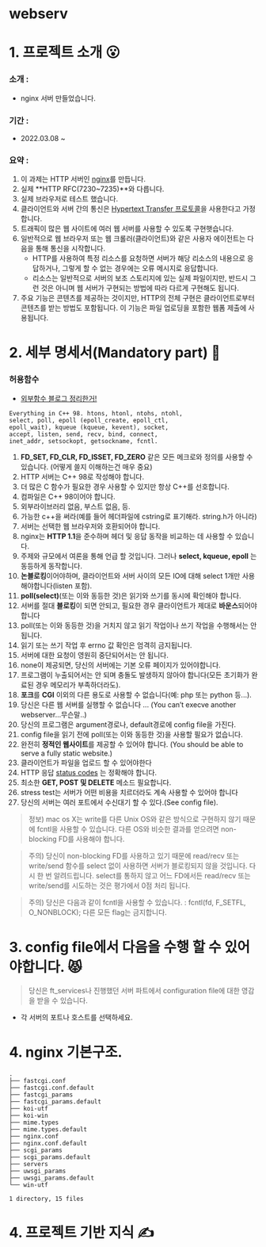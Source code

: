 # webserv

# 1. 프로젝트 소개 😮
### 소개 :
* nginx 서버 만들었습니다.

### 기간 :
* 2022.03.08 ~ 

### 요약 :
1. 이 과제는 HTTP 서버인 [nginx](https://whatisthenext.tistory.com/123)를 만듭니다.
2. 실제 **HTTP RFC(7230~7235)**와 다릅니다. 
3. 실제 브라우저로 테스트 했습니다.
4. 클라이언트와 서버 간의 통신은 [Hypertext Transfer 프로토콜](https://docs.oracle.com/cd/E19857-01/817-7510/agaphttp.html)을 사용한다고 가정합니다.
5. 트래픽이 많은 웹 사이트에 여러 웹 서버를 사용할 수 있도록 구현햇습니다.
6. 일반적으로 웹 브라우저 또는 웹 크롤러(클라이언트)와 같은 사용자 에이전트는 다음을 통해 통신을 시작합니다.
	* HTTP를 사용하여 특정 리소스를 요청하면 서버가 해당 리소스의 내용으로 응답하거나, 그렇게 할 수 없는 경우에는 오류 메시지로 응답합니다.
	* 리소스는 일반적으로 서버의 보조 스토리지에 있는 실제 파일이지만, 반드시 그런 것은 아니며 웹 서버가 구현되는 방법에 따라 다르게 구현해도 됩니다.
7. 주요 기능은 콘텐츠를 제공하는 것이지만, HTTP의 전체 구현은 클라이언트로부터 콘텐츠를 받는 방법도 포함됩니다. 이 기능은 파일 업로딩을 포함한 웹폼 제출에 사용됩니다. 

# 2. 세부 명세서(Mandatory part) 🐹
### 허용함수

* [외부함수 블로그 정리한거!](https://velog.io/@hey-chocopie/webserve-%EC%99%B8%EB%B6%80%ED%97%88%EC%9A%A9%ED%95%A8%EC%88%98)

```
Everything in C++ 98. htons, htonl, ntohs, ntohl,
select, poll, epoll (epoll_create, epoll_ctl,
epoll_wait), kqueue (kqueue, kevent), socket,
accept, listen, send, recv, bind, connect,
inet_addr, setsockopt, getsockname, fcntl.
```

1. **FD_SET, FD_CLR, FD_ISSET, FD_ZERO** 같은 모든 메크로와 정의를 사용할 수 있습니다. (어떻게 쓸지 이해하는건 매우 중요)
2. HTTP 서버는 C++ 98로 작성해야 합니다.
3. 더 많은 C 함수가 필요한 경우 사용할 수 있지만 항상 C++를 선호합니다.
4. 컴파일은 C++ 98이어야 합니다.
5. 외부라이브러리 없음, 부스트 없음, 등.
6. 가능한 c++을 써라(예를 들어 헤더파일에 cstring로 표기해라. string.h가 아니라)
7. 서버는 선택한 웹 브라우저와 호환되어야 합니다.
8. nginx는 **HTTP 1.1**을 준수하며 헤더 및 응답 동작을 비교하는 데 사용할 수 있습니다.
9. 주제와 규모에서 여론을 통해 언급 할 것입니다. 그러나 **select, kqueue, epoll** 는 동등하게 동작합니다.
10. **논블로킹**이어야하며, 클라이언트와 서버 사이의 모든 IO에 대해 select 1개만 사용해야합니다(listen 포함).
11. **poll(select)**(또는 이와 동등한 것)은 읽기와 쓰기를 동시에 확인해야 합니다.
12. 서버를 절대 **블로킹**이 되면 안되고, 필요한 경우 클라이언트가 제대로 **바운스**되어야 합니다
13. poll(또는 이와 동등한 것)을 거치지 않고 읽기 작업이나 쓰기 작업을 수행해서는 안 됩니다.
14. 읽기 또는 쓰기 작업 후 errno 값 확인은 엄격히 금지됩니다.
15. 서버에 대한 요청이 영원히 중단되어서는 안 됩니다.
16. none이 제공되면, 당신의 서버에는 기본 오류 페이지가 있어야합니다.
17. 프로그램이 누출되어서는 안 되며 충돌도 발생하지 않아야 합니다(모든 초기화가 완료된 경우 메모리가 부족하더라도).
18. **포크**를 **CGI** 이외의 다른 용도로 사용할 수 없습니다(예: php 또는 python 등...).
19. 당신은 다른 웹 서버를 실행할 수 없습니다 ... (You can’t execve another webserver...무슨말..) 
20. 당신의 프로그램은 argument경로나, default경로에 config file을 가진다.
21. config file을 읽기 전에 poll(또는 이와 동등한 것)을 사용할 필요가 없습니다.
22. 완전히 **정적인 웹사이트**를 제공할 수 있어야 합니다. (You should be able to serve a fully static website.)
23. 클라이언트가 파일을 업로드 할 수 있어야한다
24. HTTP 응답 [status codes](https://ko.wikipedia.org/wiki/HTTP_%EC%83%81%ED%83%9C_%EC%BD%94%EB%93%9C) 는 정확해야 합니다.
25. 최소한 **GET, POST 및 DELETE** 메소드 필요합니다.
26. stress test는 서버가 어떤 비용을 치르더라도 계속 사용할 수 있어야 합니다
27. 당신의 서버는 여러 포트에서 수신대기 할 수 있다.(See config file).

>정보) mac os X는 write를 다른 Unix OS와 같은 방식으로  구현하지 않기 때문에 fcntl을 사용할 수 있습니다. 다른 OS와 비슷한 결과를 얻으려면 non-blocking FD를 사용해야 합니다.

>주의) 당신이 non-blocking FD를 사용하고 있기 때문에 read/recv 또는 write/send 함수를 select 없이 사용하면 서버가 블로킹되지 않을 것입니다. 다시 한 번 알려드립니다. select를 통하지 않고 어느 FD에서든 read/recv 또는 write/send를 시도하는 것은 평가에서 0점 처리 됩니다.

>주의) 당신은 다음과 같이 fcntl을 사용할 수 있습니다. : fcntl(fd, F_SETFL, O_NONBLOCK);
	다른 모든 flag는 금지합니다.

# 3. config file에서 다음을 수행 할 수 있어야합니다. 😾
>당신은 ft_services나 진행했던 서버 파트에서 configuration file에 대한 영감을 받을 수 있습니다. 

* 각 서버의 포트나 호스트를 선택하세요.

# 4. nginx 기본구조.
```
.
├── fastcgi.conf
├── fastcgi.conf.default
├── fastcgi_params
├── fastcgi_params.default
├── koi-utf
├── koi-win
├── mime.types
├── mime.types.default
├── nginx.conf
├── nginx.conf.default
├── scgi_params
├── scgi_params.default
├── servers
├── uwsgi_params
├── uwsgi_params.default
└── win-utf

1 directory, 15 files
```

# 4. 프로젝트 기반 지식 ✍️

